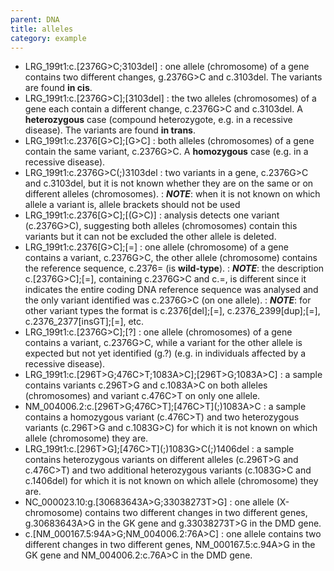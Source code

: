 ```yaml
---
parent: DNA
title: alleles
category: example
---
```


*	LRG_199t1:c.[2376G>C;3103del]
	: one allele (chromosome) of a gene contains two different changes, g.2376G>C and c.3103del. The variants are found **in cis**.
*	LRG_199t1:c.[2376G>C];[3103del]
	: the two alleles (chromosomes) of a gene each contain a different change, c.2376G>C and c.3103del. A **heterozygous** case (compound heterozygote, e.g. in a recessive disease). The variants are found **in trans**.
*	LRG_199t1:c.2376[G>C];[G>C]
	: both alleles (chromosomes) of a gene contain the same variant, c.2376G>C. A **homozygous** case (e.g. in a recessive disease).
*	LRG_199t1:c.2376G>C(;)3103del
	: two variants in a gene, c.2376G>C and c.3103del, but it is not known whether they are on the same or on different alleles (chromosomes).
	: _**NOTE**_: when it is not known on which allele a variant is, allele brackets should not be used
*	LRG_199t1:c.2376[G>C];[(G>C)]
	: analysis detects one variant (c.2376G>C), suggesting both alleles (chromosomes) contain this variants but it can not be excluded the other allele is deleted.
*	LRG_199t1:c.2376[G>C];[=]
	: one allele (chromosome) of a gene contains a variant, c.2376G>C, the other allele (chromosome) contains the reference sequence, c.2376= (is **wild-type**).
	: _**NOTE**_: the description c.[2376G>C];[=], containing c.2376G>C and c.=, is different since it indicates the entire coding DNA reference sequence was analysed and the only variant identified was c.2376G>C (on one allele).
	: _**NOTE**_: for other variant types the format is c.2376[del];[=], c.2376_2399[dup];[=], c.2376_2377[insGT];[=], etc.
*	LRG_199t1:c.[2376G>C];[?]
	: one allele (chromosomes) of a gene contains a variant, c.2376G>C, while a variant for the other allele is expected but not yet identified (g.?) (e.g. in individuals affected by a recessive disease).
*	LRG_199t1:c.[296T>G;476C>T;1083A>C];[296T>G;1083A>C]
	: a sample contains variants c.296T>G and c.1083A>C on both alleles (chromosomes) and variant c.476C>T on only one allele.
*	NM\_004006.2:c.[296T>G;476C>T];[476C>T]\(;)1083A>C
	: a sample contains a homozygous variant (c.476C>T) and two heterozygous variants (c.296T>G and c.1083G>C) for which it is not known on which allele (chromosome) they are.
*	LRG_199t1:c.[296T>G];[476C>T]\(;)1083G>C(;)1406del
	: a sample contains heterozygous variants on different alleles (c.296T>G and c.476C>T) and two additional heterozygous variants (c.1083G>C and c.1406del) for which it is not known on which allele (chromosome) they are.
*	NC_000023.10:g.[30683643A>G;33038273T>G]
	: one allele (X-chromosome) contains two different changes in two different genes, g.30683643A>G in the GK gene and g.33038273T>G in the DMD gene.
*	c.[NM\_000167.5:94A>G;NM\_004006.2:76A>C]
	: one allele contains two different changes in two different genes, NM\_000167.5:c.94A>G in the GK gene and NM\_004006.2:c.76A>C in the DMD gene.
